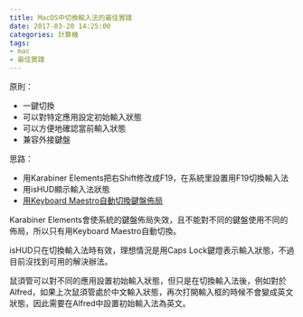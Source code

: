 ```yaml
---
title: MacOS中切換輸入法的最佳實踐
date: 2017-03-20 14:25:00
categories: 計算機
tags:
- mac
- 最佳實踐
---
```


原則：

- 一鍵切換
- 可以對特定應用設定初始輸入狀態
- 可以方便地確認當前輸入狀態
- 兼容外接鍵盤

思路：

- 用Karabiner Elements把右Shift修改成F19，在系統里設置用F19切換輸入法
- 用isHUD顯示輸入法狀態
- [用Keyboard Maestro自動切換鍵盤佈局](/post/auto-switch-keyboard-layouts-in-macos/)

Karabiner Elements會使系統的鍵盤佈局失效，且不能對不同的鍵盤使用不同的佈局，所以只有用Keyboard Maestro自動切換。

isHUD只在切換輸入法時有效，理想情況是用Caps Lock鍵燈表示輸入狀態，不過目前沒找到可用的解決辦法。

鼠須管可以對不同的應用設置初始輸入狀態，但只是在切換輸入法後，例如對於Alfred，如果上次鼠須管處於中文輸入狀態，再次打開輸入框的時候不會變成英文狀態，因此需要在Alfred中設置初始輸入法為英文。
